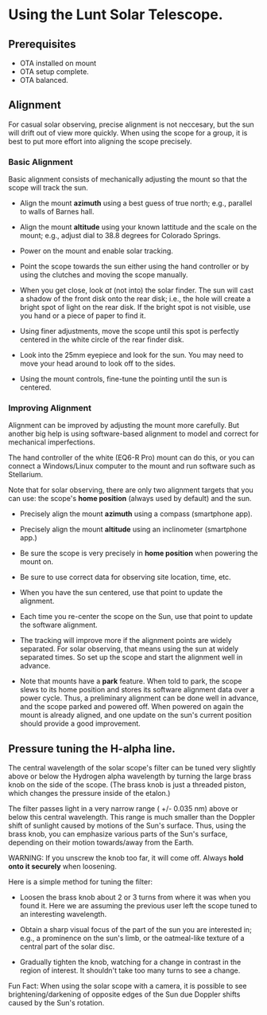 # Using the Lunt Solar Telescope.

## Prerequisites

  * OTA installed on mount
  * OTA setup complete.
  * OTA balanced.

## Alignment

For casual solar observing, precise alignment is not neccesary, but
the sun will drift out of view more quickly. When using the scope for
a group, it is best to put more effort into aligning the scope precisely.


### Basic Alignment

Basic alignment consists of mechanically adjusting the mount so that
the scope will track the sun.

* Align the mount __azimuth__ using a best guess of true north; e.g., parallel
  to walls of Barnes hall. 

* Align the mount __altitude__ using your known lattitude and the scale on
  the mount; e.g., adjust dial to 38.8 degrees for Colorado Springs.

* Power on the mount and enable solar tracking.

* Point the scope towards the sun either using the hand controller or by
  using the clutches and moving the scope manually.
  
* When you get close, look *at* (not into) the solar finder.  The
  sun will cast a shadow of the front disk onto the rear disk;
  i.e., the hole will create a bright spot of light on the rear
  disk. If the bright spot is not visible, use you hand or a piece of
  paper to find it.


* Using finer adjustments, move the scope until this spot is perfectly
  centered in the white circle of the rear finder disk.

* Look into the 25mm eyepiece and look for the sun.  You may need to move
  your head around to look off to the sides.

* Using the mount controls, fine-tune the pointing until the sun is centered.


### Improving Alignment

Alignment can be improved by adjusting the mount more carefully. But
another big help is using software-based alignment to model and
correct for mechanical imperfections.

The hand controller of the white (EQ6-R Pro) mount can do this, or you
can connect a Windows/Linux computer to the mount and run software
such as Stellarium.

Note that for solar observing, there are only two alignment targets
that you can use: the scope's __home position__ (always used by
default) and the sun.


* Precisely align the mount __azimuth__ using a compass (smartphone
  app).

* Precisely align the mount __altitude__ using an inclinometer
  (smartphone app.)

* Be sure the scope is very precisely in __home position__ when
  powering the mount on.

* Be sure to use correct data for observing site location, time, etc.  

* When you have the sun centered, use that point to update the alignment.

* Each time you re-center the scope on the Sun, use that point to
  update the software alignment.

* The tracking will improve more if the alignment points are widely
  separated.  For solar observing, that means using the sun at widely
  separated times. So set up the scope and start the alignment well in
  advance.

* Note that mounts have a __park__ feature.  When told to park, the
  scope slews to its home position and stores its software alignment
  data over a power cycle.  Thus, a preliminary alignment can be done
  well in advance, and the scope parked and powered off.  When powered
  on again the mount is already aligned, and one update on the sun's
  current position should provide a good improvement.
 

## Pressure tuning the H-alpha line.

The central wavelength of the solar scope's filter can be tuned very
slightly above or below the Hydrogen alpha wavelength by turning the
large brass knob on the side of the scope.  (The brass knob is just a
threaded piston, which changes the pressure inside of the etalon.)

The filter passes light in a very narrow range ( +/- 0.035 nm) above
or below this central wavelength.  This range is much smaller than the
Doppler shift of sunlight caused by motions of the Sun's surface.
Thus, using the brass knob, you can emphasize various parts of the
Sun's surface, depending on their motion towards/away from the Earth.

WARNING: If you unscrew the knob too far, it will come off.  Always
__hold onto it securely__ when loosening.

Here is a simple method for tuning the filter:

* Loosen the brass knob about 2 or 3 turns from where it was when you
  found it. Here we are assuming the previous user left the scope
  tuned to an interesting wavelength.

* Obtain a sharp visual focus of the part of the sun you are
  interested in; e.g., a prominence on the sun's limb, or the
  oatmeal-like texture of a central part of the solar disc.

* Gradually tighten the knob, watching for a change in contrast in the
  region of interest.  It shouldn't take too many turns to see a change.

Fun Fact: When using the solar scope with a camera, it is possible to
see brightening/darkening of opposite edges of the Sun due Doppler
shifts caused by the Sun's rotation.
